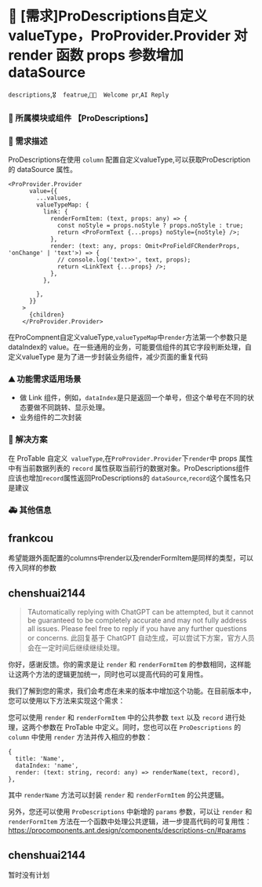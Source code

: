# 👑 [需求]ProDescriptions自定义valueType，ProProvider.Provider 对 render 函数 props 参数增加 dataSource

`descriptions`,`🎖️  featrue`,`👏🏻  Welcome pr`,`AI Reply`

### 🔩 所属模块或组件 【ProDescriptions】

<!--
如果你的功能需求率属于某个功能模块或者是组件的，请在此处标明，如对`table`组件有功能需求，则注明：率属组件：ProTable
 -->

### 🥰 需求描述

ProDescriptions在使用 `column` 配置自定义valueType,可以获取ProDescription的 dataSource 属性。

```
<ProProvider.Provider
      value={{
        ...values,
        valueTypeMap: {
          link: {
            renderFormItem: (text, props: any) => {
              const noStyle = props.noStyle ? props.noStyle : true;
              return <ProFormText {...props} noStyle={noStyle} />;
            },
            render: (text: any, props: Omit<ProFieldFCRenderProps, 'onChange' | 'text'>) => {
              // console.log('text>>', text, props);
              return <LinkText {...props} />;
            },
          },

        },
      }}
    >
      {children}
    </ProProvider.Provider>
```

<!--
详细地描述需求，让大家都能理解
-->

在ProCompnent自定义valueType,`valueTypeMap`中`render`方法第一个参数只是dataIndex的 value。在一些通用的业务，可能要信组件的其它字段判断处理，自定义valueType 是为了进一步封装业务组件，减少页面的重复代码

### ⛰ 功能需求适用场景

- 做 Link 组件，例如，`dataIndex`是只是返回一个单号，但这个单号在不同的状态要做不同跳转、显示处理。
- 业务组件的二次封装

<!--
请简单描述一下这个新功能通常或可以应用在哪些场景下
-->

### 🧐 解决方案

在 ProTable 自定义` valueType`,在`ProProvider.Provider`下`render`中 props 属性中有当前数据列表的 `record` 属性获取当前行的数据对象。ProDescriptions组件应该也增加`record`属性返回ProDescriptions的 `dataSource`,`record`这个属性名只是建议

<!--
如果你有解决方案，在这里清晰地阐述
-->

### 🚑 其他信息

<!--
如截图等其他信息可以贴在这里
-->

## frankcou

希望能跟外面配置的columns中render以及renderFormItem是同样的类型，可以传入同样的参数

## chenshuai2144

> TAutomatically replying with ChatGPT can be attempted, but it cannot be guaranteed to be completely accurate and may not fully address all issues. Please feel free to reply if you have any further questions or concerns.
> 此回复基于 ChatGPT 自动生成，可以尝试下方案，官方人员会在一定时间后继续继续处理。

你好，感谢反馈。你的需求是让 `render` 和 `renderFormItem` 的参数相同，这样能让这两个方法的逻辑更加统一，同时也可以提高代码的可复用性。

我们了解到您的需求，我们会考虑在未来的版本中增加这个功能。在目前版本中，您可以使用以下方法来实现这个需求：

您可以使用 `render` 和 `renderFormItem` 中的公共参数 `text` 以及 `record` 进行处理，这两个参数在 ProTable 中定义。同时，您也可以在 `ProDescriptions` 的 `column` 中使用 `render` 方法并传入相应的参数：

```tsx
{
  title: 'Name',
  dataIndex: 'name',
  render: (text: string, record: any) => renderName(text, record),
},
```

其中 `renderName` 方法可以封装 `render` 和 `renderFormItem` 的公共逻辑。

另外，您还可以使用 `ProDescriptions` 中新增的 `params` 参数，可以让 `render` 和 `renderFormItem` 方法在一个函数中处理公共逻辑，进一步提高代码的可复用性：https://procomponents.ant.design/components/descriptions-cn/#params

## chenshuai2144

暂时没有计划
